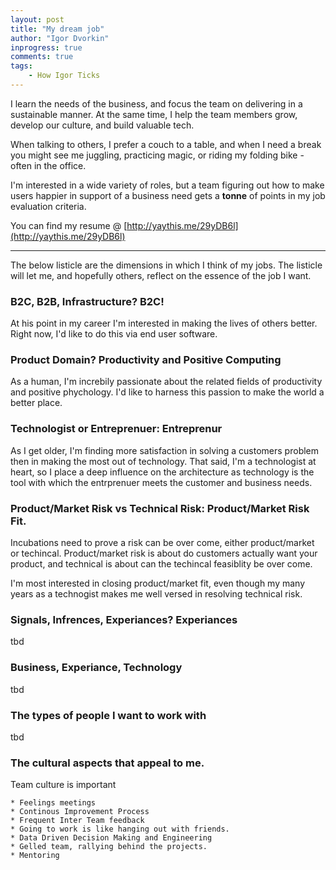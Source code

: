 ```yaml
--- 
layout: post
title: "My dream job"
author: "Igor Dvorkin"
inprogress: true
comments: true
tags:
    - How Igor Ticks
---
```



I learn the needs of the business, and focus the team on delivering in a sustainable manner. At the same time, I help the team members grow, develop our culture, and build valuable tech.

When talking to others, I prefer a couch to a table, and when I need a break you might see me juggling, practicing magic, or riding my folding bike - often in the office.

I'm interested in a wide variety of roles, but a team figuring out how to make users happier in support of a business need gets a **tonne** of points in my job evaluation criteria.

You can find my resume @ [http://yaythis.me/29yDB6l](http://yaythis.me/29yDB6l)

--- 

The below listicle are the dimensions in which I think of my jobs.  The listicle will let me, and hopefully others, reflect on the essence of the job I want.


### B2C, B2B, Infrastructure? B2C!

At his point in my career I'm interested in making the lives of others better. Right now, I'd like to do this via end user software.

### Product Domain? Productivity and Positive Computing

As a human, I'm increbily passionate about the related fields of productivity and positive phychology. I'd like to harness this passion to make the world a better place.


### Technologist or Entreprenuer: Entreprenur

As I get older, I'm finding more satisfaction in solving a customers problem then in making the most out of technology.
That said, I'm a technologist at heart, so I place a deep influence on the architecture as technology is the tool with which the entrprenuer meets the customer and business needs.

### Product/Market Risk vs Technical Risk: Product/Market Risk Fit.

Incubations need to prove a risk can be over come, either product/market or techincal.  Product/market risk is about do customers actually want your product, and technical is about can the techincal feasiblity be over come.

I'm most interested in closing product/market fit, even though my many years as a technogist makes me well versed in resolving technical risk.

### Signals, Infrences, Experiances? Experiances

  tbd

### Business, Experiance, Technology

  tbd

### The types of people I want to work with

  tbd

### The cultural aspects that appeal to me.

Team culture is important

    * Feelings meetings
    * Continous Improvement Process
    * Frequent Inter Team feedback
    * Going to work is like hanging out with friends.
    * Data Driven Decision Making and Engineering
    * Gelled team, rallying behind the projects.
    * Mentoring
